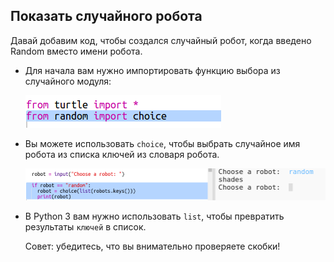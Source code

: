 ## Показать случайного робота

Давай добавим код, чтобы создался случайный робот, когда введено Random вместо имени робота.

+ Для начала вам нужно импортировать функцию выбора из случайного модуля:
    
    ![снимок экрана](images/robotrumps-random.png)

+ Вы можете использовать `choice`, чтобы выбрать случайное имя робота из списка ключей из словаря робота.
    
    ![снимок экрана](images/robotrumps-choice.png)

+ В Python 3 вам нужно использовать `list`, чтобы превратить результаты `ключей` в список.
    
    Совет: убедитесь, что вы внимательно проверяете скобки!